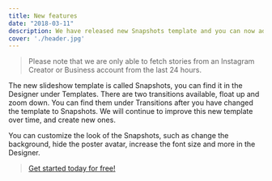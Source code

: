 ```yaml
---
title: New features
date: "2018-03-11"
description: We have released new Snapshots template and you can now add Instagram Professional account feed to your slideshow. This allows you to display your Instagram Creator or Business media and stories.
cover: './header.jpg'
---
```


> Please note that we are only able to fetch stories from an Instagram Creator or Business account from the last 24 hours.

The new slideshow template is called Snapshots, you can find it in the Designer under Templates. There are two transitions available, float up and zoom down. You can find them under Transitions after you have changed the template to Snapshots. We will continue to improve this new template over time, and create new ones.

You can customize the look of the Snapshots, such as change the background, hide the poster avatar, increase the font size and more in the Designer.

> [Get started today for free!](https://slidesome.com)
